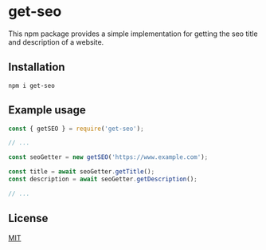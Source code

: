 # get-seo

This npm package provides a simple implementation for getting the seo title and description of a website.

## Installation

```shell
npm i get-seo
```

## Example usage

```javascript
const { getSEO } = require('get-seo');

// ...

const seoGetter = new getSEO('https://www.example.com');

const title = await seoGetter.getTitle();
const description = await seoGetter.getDescription();

// ...
```

## License

[MIT](https://choosealicense.com/licenses/mit/)
